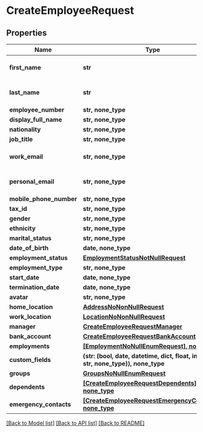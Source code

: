 # CreateEmployeeRequest


## Properties
Name | Type | Description | Notes
------------ | ------------- | ------------- | -------------
**first_name** | **str** | the first name of the individual | 
**last_name** | **str** | the last name of the individual | 
**employee_number** | **str, none_type** |  | [optional] 
**display_full_name** | **str, none_type** |  | [optional] 
**nationality** | **str, none_type** |  | [optional] 
**job_title** | **str, none_type** |  | [optional] 
**work_email** | **str, none_type** | the work email of the individual | [optional] 
**personal_email** | **str, none_type** | the personal email of the individual | [optional] 
**mobile_phone_number** | **str, none_type** | +1234567890 | [optional] 
**tax_id** | **str, none_type** |  | [optional] 
**gender** | **str, none_type** |  | [optional] 
**ethnicity** | **str, none_type** |  | [optional] 
**marital_status** | **str, none_type** |  | [optional] 
**date_of_birth** | **date, none_type** |  | [optional] 
**employment_status** | [**EmploymentStatusNotNullRequest**](EmploymentStatusNotNullRequest.md) |  | [optional] 
**employment_type** | **str, none_type** |  | [optional] 
**start_date** | **date, none_type** |  | [optional] 
**termination_date** | **date, none_type** |  | [optional] 
**avatar** | **str, none_type** |  | [optional] 
**home_location** | [**AddressNoNonNullRequest**](AddressNoNonNullRequest.md) |  | [optional] 
**work_location** | [**LocationNoNonNullRequest**](LocationNoNonNullRequest.md) |  | [optional] 
**manager** | [**CreateEmployeeRequestManager**](CreateEmployeeRequestManager.md) |  | [optional] 
**bank_account** | [**CreateEmployeeRequestBankAccount**](CreateEmployeeRequestBankAccount.md) |  | [optional] 
**employments** | [**[EmploymentNoNullEnumRequest], none_type**](EmploymentNoNullEnumRequest.md) |  | [optional] 
**custom_fields** | **{str: (bool, date, datetime, dict, float, int, list, str, none_type)}, none_type** |  | [optional] 
**groups** | [**GroupsNoNullEnumRequest**](GroupsNoNullEnumRequest.md) |  | [optional] 
**dependents** | [**[CreateEmployeeRequestDependents], none_type**](CreateEmployeeRequestDependents.md) |  | [optional] 
**emergency_contacts** | [**[CreateEmployeeRequestEmergencyContacts], none_type**](CreateEmployeeRequestEmergencyContacts.md) |  | [optional] 

[[Back to Model list]](../README.md#documentation-for-models) [[Back to API list]](../README.md#documentation-for-api-endpoints) [[Back to README]](../README.md)


